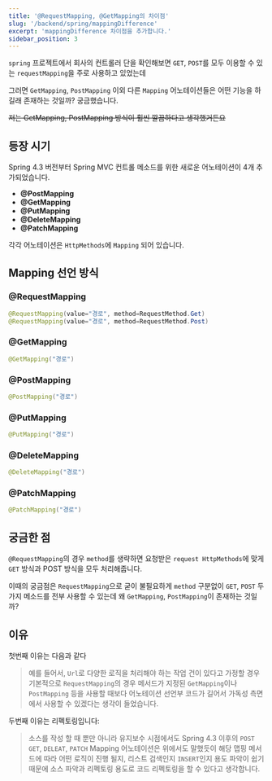 ```yaml
---
title: '@RequestMapping, @GetMapping의 차이점'
slug: '/backend/spring/mappingDifference'
excerpt: 'mappingDifference 차이점을 추가합니다.'
sidebar_position: 3
---
```


`spring` 프로젝트에서 회사의 컨트롤러 단을 확인해보면 `GET`, `POST`를 모두 이용할 수 있는 `requestMapping`을 주로 사용하고 있었는데

그러면 `GetMapping`, `PostMapping` 이외 다른 `Mapping` 어노테이션들은 어떤 기능을 하길래 존재하는 것일까? 궁금했습니다.

~~저는 GetMapping, PostMapping 방식이 훨씬 깔끔하다고 생각했거든요~~

## 등장 시기

Spring 4.3 버전부터 Spring MVC 컨트롤 메소드를 위한 새로운 어노테이션이 4개 추가되었습니다.

- **@PostMapping**
- **@GetMapping**
- **@PutMapping**
- **@DeleteMapping**
- **@PatchMapping**

각각 어노테이션은 `HttpMethods`에 `Mapping` 되어 있습니다.

## Mapping 선언 방식

### @RequestMapping

```java
@RequestMapping(value="경로", method=RequestMethod.Get)
@RequestMapping(value="경로", method=RequestMethod.Post)
```

### @GetMapping

```java
@GetMapping("경로")
```

### @PostMapping

```java
@PostMapping("경로")
```

### @PutMapping

```java
@PutMapping("경로")
```

### @DeleteMapping

```java
@DeleteMapping("경로")
```

### @PatchMapping

```java
@PatchMapping("경로")
```

## 궁금한 점

`@RequestMapping`의 경우 `method`를 생략하면 요청받은 `request HttpMethods`에 맞게 `GET` 방식과 POST 방식을 모두 처리해줍니다.

이때의 궁금점은 `RequestMapping`으로 굳이 불필요하게 `method` 구분없이 `GET`, `POST` 두가지 메소드를 전부 사용할 수 있는데 왜 `GetMapping`, `PostMapping`이 존재하는 것일까?

## 이유

첫번째 이유는 다음과 같다

> 예를 들어서, `Url`로 다양한 로직을 처리해야 하는 작업 건이 있다고 가정할 경우 기본적으로 `RequestMapping`의 경우 메서드가 지정된 `GetMapping`이나 `PostMapping` 등을 사용할 때보다 어노테이션 선언부 코드가 길어서 가독성 측면에서 사용할 수 있겠다는 생각이 들었습니다.
> 

두번째 이유는 리펙토링입니다:

> 소스를 작성 할 때 뿐만 아니라 유지보수 시점에서도 Spring 4.3 이후의 `POST` `GET`, `DELEAT`, `PATCH` Mapping 어노테이션은 위에서도 말했듯이 해당 맵핑 메서드에 따라 어떤 로직이 진행 될지, 리스트 검색인지 `INSERT`인지 용도 파악이 쉽기 때문에 소스 파악과 리펙토링 용도로 코드 리펙토링을 할 수 있다고 생각합니다.
>